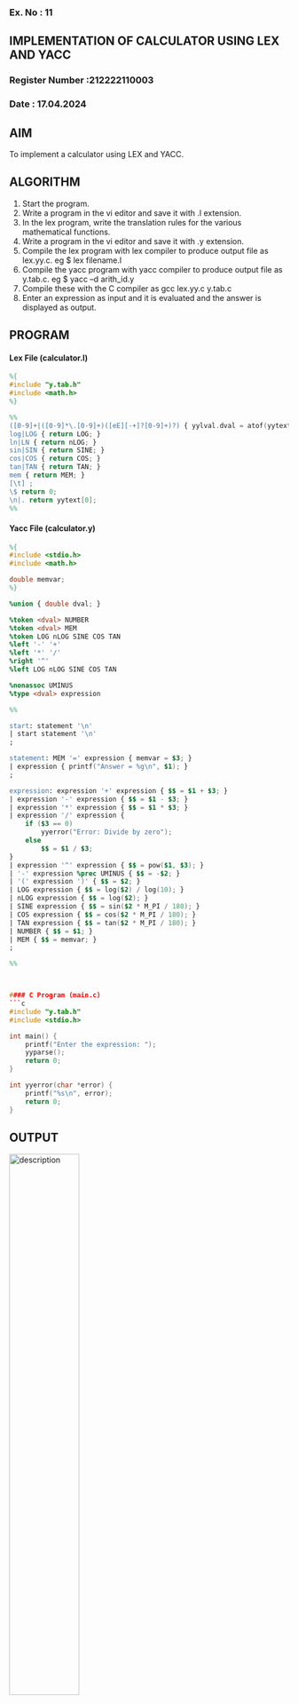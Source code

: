 ### Ex. No : 11	
## IMPLEMENTATION OF CALCULATOR USING LEX AND YACC 
### Register Number :212222110003
### Date : 17.04.2024

## AIM   
To implement a calculator using LEX and YACC.

## ALGORITHM
1.	Start the program.
2.	Write a program in the vi editor and save it with .l extension.
3.	In the lex program, write the translation rules for the various mathematical functions.
4.	Write a program in the vi editor and save it with .y extension.
5.	Compile the lex program with lex compiler to produce output file as lex.yy.c. eg $ lex filename.l
6.	Compile the yacc program with yacc compiler to produce output file as y.tab.c. eg $ yacc –d arith_id.y
7.	Compile these with the C compiler as gcc lex.yy.c y.tab.c
8.	Enter an expression as input and it is evaluated and the answer is displayed as output.

## PROGRAM

#### Lex File (calculator.l)
```lex
%{
#include "y.tab.h"
#include <math.h>
%}

%%
([0-9]+|([0-9]*\.[0-9]+)([eE][-+]?[0-9]+)?) { yylval.dval = atof(yytext); return NUMBER; }
log|LOG { return LOG; }
ln|LN { return nLOG; }
sin|SIN { return SINE; }
cos|COS { return COS; }
tan|TAN { return TAN; }
mem { return MEM; }
[\t] ;
\$ return 0;
\n|. return yytext[0];
%%

```

#### Yacc File (calculator.y)
```yacc
%{
#include <stdio.h>
#include <math.h>

double memvar;
%}

%union { double dval; }

%token <dval> NUMBER
%token <dval> MEM
%token LOG nLOG SINE COS TAN
%left '-' '+'
%left '*' '/'
%right '^'
%left LOG nLOG SINE COS TAN

%nonassoc UMINUS
%type <dval> expression

%%

start: statement '\n'
| start statement '\n'
;

statement: MEM '=' expression { memvar = $3; }
| expression { printf("Answer = %g\n", $1); }
;

expression: expression '+' expression { $$ = $1 + $3; }
| expression '-' expression { $$ = $1 - $3; }
| expression '*' expression { $$ = $1 * $3; }
| expression '/' expression { 
    if ($3 == 0)
        yyerror("Error: Divide by zero");
    else
        $$ = $1 / $3; 
}
| expression '^' expression { $$ = pow($1, $3); }
| '-' expression %prec UMINUS { $$ = -$2; }
| '(' expression ')' { $$ = $2; }
| LOG expression { $$ = log($2) / log(10); }
| nLOG expression { $$ = log($2); }
| SINE expression { $$ = sin($2 * M_PI / 180); }
| COS expression { $$ = cos($2 * M_PI / 180); }
| TAN expression { $$ = tan($2 * M_PI / 180); }
| NUMBER { $$ = $1; }
| MEM { $$ = memvar; }
;

%%



#### C Program (main.c)
```c
#include "y.tab.h"
#include <stdio.h>

int main() {
    printf("Enter the expression: ");
    yyparse();
    return 0;
}

int yyerror(char *error) {
    printf("%s\n", error);
    return 0;
}
```




## OUTPUT 
<img src="https://github.com/rifnasherine/19CS409-Compiler-Design-Lab/assets/119393279/425c7cf0-2c0a-40fb-98db-5d3dab6c376d" alt="description" style="width: 50%; height: auto;">

## RESULT
The calculator is implemented using LEX and YACC and the output is verified.
